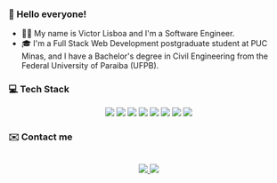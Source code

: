 ### 👋 Hello everyone!
- 👨‍💻 My name is Victor Lisboa and I'm a Software Engineer.
- :mortar_board: I'm a Full Stack Web Development postgraduate student at PUC Minas, and I have a Bachelor's degree in Civil Engineering from the Federal University of Paraiba (UFPB). 

### 💻 Tech Stack 
<div align="center">
 <img 	src="https://img.shields.io/badge/Python-3776AB?style=for-the-badge&logo=python&logoColor=white">
 <img src="https://img.shields.io/badge/JavaScript-323330?style=for-the-badge&logo=javascript&logoColor=F7DF1E">
 <img src=	"https://img.shields.io/badge/HTML5-E34F26?style=for-the-badge&logo=html5&logoColor=white">
 <img src="https://img.shields.io/badge/CSS3-1572B6?style=for-the-badge&logo=css3&logoColor=white">
 <img src="https://img.shields.io/badge/React-20232A?style=for-the-badge&logo=react&logoColor=61DAFB">
 <img src="https://img.shields.io/badge/Angular-DD0031?style=for-the-badge&logo=angular&logoColor=white">
 <img src="https://img.shields.io/badge/Java-ED8B00?style=for-the-badge&logo=java&logoColor=white">
 <img src=https://img.shields.io/badge/Spring-6DB33F?style=for-the-badge&logo=spring&logoColor=white>
</div>

### ✉️ Contact me

<p align="center">
  <br/>
  <a href="https://www.linkedin.com/in/jvclisboa/">
    <img src="https://img.shields.io/badge/LinkedIn-0077B5?style=for-the-badge&logo=linkedin&logoColor=whit">
  </a>
  
  <a href="mailto:jvclisboa@outlook.com">
    <img src="https://img.shields.io/badge/Microsoft_Outlook-0078D4?style=for-the-badge&logo=microsoft-outlook&logoColor=white">
  </a>
</p>
<!---
jvclisboa/jvclisboa is a ✨ special ✨ repository because its `README.md` (this file) appears on your GitHub profile.
You can click the Preview link to take a look at your changes.
--->
